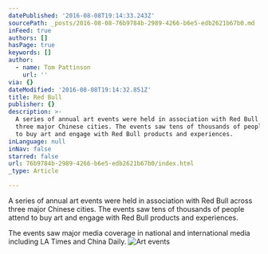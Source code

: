 ```yaml
---
datePublished: '2016-08-08T19:14:33.243Z'
sourcePath: _posts/2016-08-08-76b9784b-2989-4266-b6e5-edb2621b67b0.md
inFeed: true
authors: []
hasPage: true
keywords: []
author:
  - name: Tom Pattinson
    url: ''
via: {}
dateModified: '2016-08-08T19:14:32.851Z'
title: Red Bull
publisher: {}
description: >-
  A series of annual art events were held in association with Red Bull across
  three major Chinese cities. The events saw tens of thousands of people attend
  to buy art and engage with Red Bull products and experiences.
inLanguage: null
inNav: false
starred: false
url: 76b9784b-2989-4266-b6e5-edb2621b67b0/index.html
_type: Article

---
```

A series of annual art events were held in association with Red Bull across three major Chinese cities. The events saw tens of thousands of people attend to buy art and engage with Red Bull products and experiences.

The events saw major media coverage in national and international media including LA Times and China Daily.
![Art events](https://the-grid-user-content.s3-us-west-2.amazonaws.com/51c292ae-df61-4abe-98fa-d25f6d8e8d04.jpg)